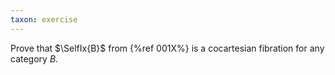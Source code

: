 ```yaml
---
taxon: exercise
---
```


Prove that $\SelfIx{B}$ from {%ref 001X%} is a cocartesian fibration for any category $B$.
